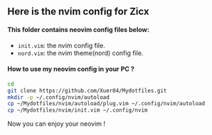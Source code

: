 ## Here is the nvim config for Zicx

#### This folder contains neovim config files below:
- `init.vim`: the nvim config file.
- `nord.vim`: the nvim theme(nord) config file.

#### How to use my neovim config in your PC ?
```bash
cd
git clone https://github.com/Xuer04/Mydotfiles.git
mkdir -p ~/.config/nvim/autoload
cp ~/Mydotfiles/nvim/autoload/plug.vim ~/.config/nvim/autoload
cp ~/Mydotfiles/nvim/init.vim ~/.config/nvim

```

Now you can enjoy your neovim !
